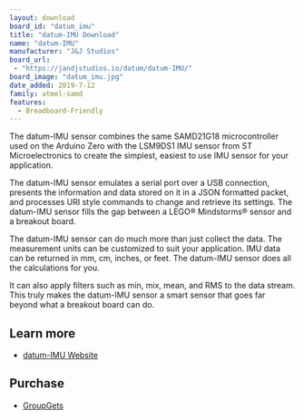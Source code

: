 ```yaml
---
layout: download
board_id: "datum_imu"
title: "datum-IMU Download"
name: "datum-IMU"
manufacturer: "J&J Studios"
board_url:
 - "https://jandjstudios.io/datum/datum-IMU/"
board_image: "datum_imu.jpg"
date_added: 2019-7-12
family: atmel-samd
features:
  - Breadboard-Friendly
---
```


The datum-IMU sensor combines the same SAMD21G18 microcontroller used on the Arduino Zero with the LSM9DS1 IMU sensor from ST Microelectronics to create the simplest, easiest to use IMU sensor for your application.

The datum-IMU sensor emulates a serial port over a USB connection, presents the information and data stored on it in a JSON formatted packet, and processes URI style commands to change and retrieve its settings. The datum-IMU sensor fills the gap between a LEGO® Mindstorms® sensor and a breakout board.

The datum-IMU sensor can do much more than just collect the data. The measurement units can be customized to suit your application. IMU data can be returned in mm, cm, inches, or feet. The datum-IMU sensor does all the calculations for you.

It can also apply filters such as min, mix, mean, and RMS to the data stream. This truly makes the datum-IMU sensor a smart sensor that goes far beyond what a breakout board can do.

## Learn more
* [datum-IMU Website](https://jandjstudios.io/datum/datum-IMU/)

## Purchase
* [GroupGets](https://groupgets.com/campaigns/573-datum-imu)
